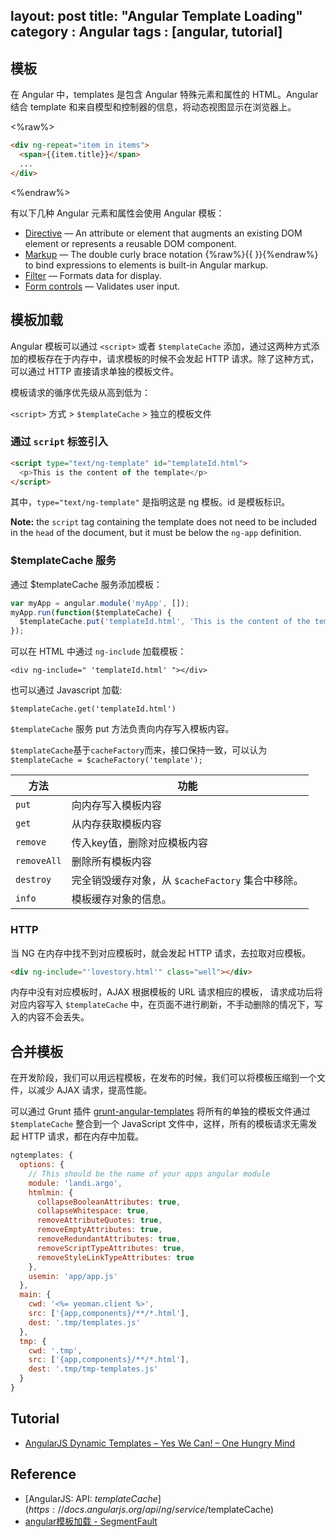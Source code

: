 layout: post
title: "Angular Template Loading"
category : Angular
tags : [angular, tutorial]
--- 

## 模板

在 Angular 中，templates 是包含 Angular 特殊元素和属性的 HTML。Angular 结合 template 和来自模型和控制器的信息，将动态视图显示在浏览器上。

<%raw%>
```html
<div ng-repeat="item in items">
  <span>{{item.title}}</span>
  ...
</div>
```
<%endraw%>

有以下几种 Angular 元素和属性会使用 Angular 模板：

* [Directive](https://docs.angularjs.org/guide/directive) — An attribute or element that
    augments an existing DOM element or represents a reusable DOM component.
* [Markup](https://docs.angularjs.org/api/ng/service/$interpolate) — The double curly brace notation {%raw%}{{ }}{%endraw%} to bind expressions to elements is built-in Angular markup.
* [Filter](https://docs.angularjs.org/guide/filter) — Formats data for display.
* [Form controls](https://docs.angularjs.org/guide/forms) — Validates user input.


## 模板加载

Angular 模板可以通过 `<script>` 或者 `$templateCache` 添加，通过这两种方式添加的模板存在于内存中，请求模板的时候不会发起 HTTP 请求。除了这种方式，可以通过 HTTP 直接请求单独的模板文件。

模板请求的循序优先级从高到低为：

`<script>` 方式 > `$templateCache` > 独立的模板文件

### 通过 `script` 标签引入 

```html
<script type="text/ng-template" id="templateId.html">
  <p>This is the content of the template</p>
</script>
```

其中，`type="text/ng-template"` 是指明这是 ng 模板。id 是模板标识。

<!--more-->

__Note:__ the `script` tag containing the template does not need to be included in the `head` of the document, but it must be below the `ng-app` definition.

### $templateCache 服务

通过 $templateCache 服务添加模板：

```js
var myApp = angular.module('myApp', []);
myApp.run(function($templateCache) {
  $templateCache.put('templateId.html', 'This is the content of the template');
});
```

可以在 HTML 中通过 `ng-include` 加载模板：

    <div ng-include=" 'templateId.html' "></div>

也可以通过 Javascript 加载:

    $templateCache.get('templateId.html')

`$templateCache` 服务 put 方法负责向内存写入模板内容。

`$templateCache`基于`cacheFactory`而来，接口保持一致，可以认为  
`$templateCache = $cacheFactory('template');`

方法        | 功能                    
--------- | ----------------------
`put`       | 向内存写入模板内容             
`get`       | 从内存获取模板内容             
`remove`    | 传入key值，删除对应模板内容       
`removeAll` | 删除所有模板内容              
`destroy`   | 完全销毁缓存对象，从 `$cacheFactory` 集合中移除。
`info`      | 模板缓存对象的信息。     

### HTTP

当 NG 在内存中找不到对应模板时，就会发起 HTTP 请求，去拉取对应模板。

```html
<div ng-include="'lovestory.html'" class="well"></div>
```

内存中没有对应模板时，AJAX 根据模板的 URL 请求相应的模板， 请求成功后将对应内容写入 `$templateCache` 中，在页面不进行刷新，不手动删除的情况下，写入的内容不会丢失。

## 合并模板

在开发阶段，我们可以用远程模板，在发布的时候，我们可以将模板压缩到一个文件，以减少 AJAX 请求，提高性能。

可以通过 Grunt 插件 [grunt-angular-templates](https://www.npmjs.org/package/grunt-angular-templates) 将所有的单独的模板文件通过 `$templateCache` 整合到一个 JavaScript 文件中，这样，所有的模板请求无需发起 HTTP 请求，都在内存中加载。

```js
ngtemplates: {
  options: {
    // This should be the name of your apps angular module
    module: 'landi.argo',
    htmlmin: {
      collapseBooleanAttributes: true,
      collapseWhitespace: true,
      removeAttributeQuotes: true,
      removeEmptyAttributes: true,
      removeRedundantAttributes: true,
      removeScriptTypeAttributes: true,
      removeStyleLinkTypeAttributes: true
    },
    usemin: 'app/app.js'
  },
  main: {
    cwd: '<%= yeoman.client %>',
    src: ['{app,components}/**/*.html'],
    dest: '.tmp/templates.js'
  },
  tmp: {
    cwd: '.tmp',
    src: ['{app,components}/**/*.html'],
    dest: '.tmp/tmp-templates.js'
  }
}
```

## Tutorial

- [AngularJS Dynamic Templates – Yes We Can! – One Hungry Mind](http://onehungrymind.com/angularjs-dynamic-templates/)

## Reference

- [AngularJS: API: $templateCache](https://docs.angularjs.org/api/ng/service/$templateCache)
- [angular模板加载 - SegmentFault](http://segmentfault.com/blog/bornkiller/1190000000437230)